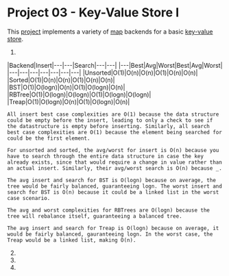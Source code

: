 Project 03 - Key-Value Store I
==============================

This [project] implements a variety of [map] backends for a basic [key-value
store].

[project]:          https://www3.nd.edu/~pbui/teaching/cse.30331.fa16/project03.html
[map]:              https://en.wikipedia.org/wiki/Associative_array
[key-value store]:  https://en.wikipedia.org/wiki/Key-value_database

1. 


|Backend|Insert|---|---|Search|---|---|
|---|Best|Avg|Worst|Best|Avg|Worst|
|---|---|---|---|---|---|---|
|Unsorted|O(1)|O(n)|O(n)|O(1)|O(n)|O(n)|
|Sorted|O(1)|O(n)|O(n)|O(1)|O(n)|O(n)|
|BST|O(1)|O(logn)|O(n)|O(1)|O(logn)|O(n)|
|RBTree|O(1)|O(logn)|O(logn)|O(1)|O(logn)|O(logn)|
|Treap|O(1)|O(logn)|O(n)|O(1)|O(logn)|O(n)|


    All insert best case complexities are O(1) because the data structure could be empty before the insert, leading to only a check to see if the datastructure is empty before inserting. Similarly, all search best case complexities are O(1) because the element being searched for could be the first element.

    For unsorted and sorted, the avg/worst for insert is O(n) because you have to search through the entire data structure in case the key already exists, since that would require a change in value rather than an actual insert. Similarly, their avg/worst search is O(n) because _.
    
    The avg insert and search for BST is O(logn) because on average, the tree would be fairly balanced, guaranteeing logn. The worst insert and search for BST is O(n) because it could be a linked list in the worst case scenario.

    The avg and worst complexities for RBTrees are O(logn) because the tree will rebalance itself, guaranteeing a balanced tree.

    The avg insert and search for Treap is O(logn) because on average, it would be fairly balanced, gauranteeing logn. In the worst case, the Treap would be a linked list, making O(n).


2. 


3.


4.
